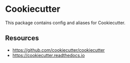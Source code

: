 # Cookiecutter

This package contains config and aliases for Cookiecutter.

## Resources

- https://github.com/cookiecutter/cookiecutter
- https://cookiecutter.readthedocs.io
